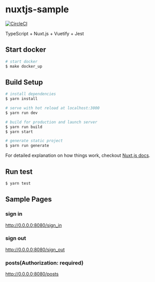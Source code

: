 # nuxtjs-sample

[![CircleCI](https://circleci.com/gh/walkersumida/nuxtjs-sample.svg?style=svg)](https://circleci.com/gh/walkersumida/nuxtjs-sample)

TypeScript + Nuxt.js + Vuetify + Jest

## Start docker

```bash
# start docker
$ make docker_up
```

## Build Setup

``` bash
# install dependencies
$ yarn install

# serve with hot reload at localhost:3000
$ yarn run dev

# build for production and launch server
$ yarn run build
$ yarn start

# generate static project
$ yarn run generate
```

For detailed explanation on how things work, checkout [Nuxt.js docs](https://nuxtjs.org).

## Run test

```bash
$ yarn test
```

## Sample Pages
### sign in
http://0.0.0.0:8080/sign_in
### sign out
http://0.0.0.0:8080/sign_out
### posts(Authorization: required)
http://0.0.0.0:8080/posts
